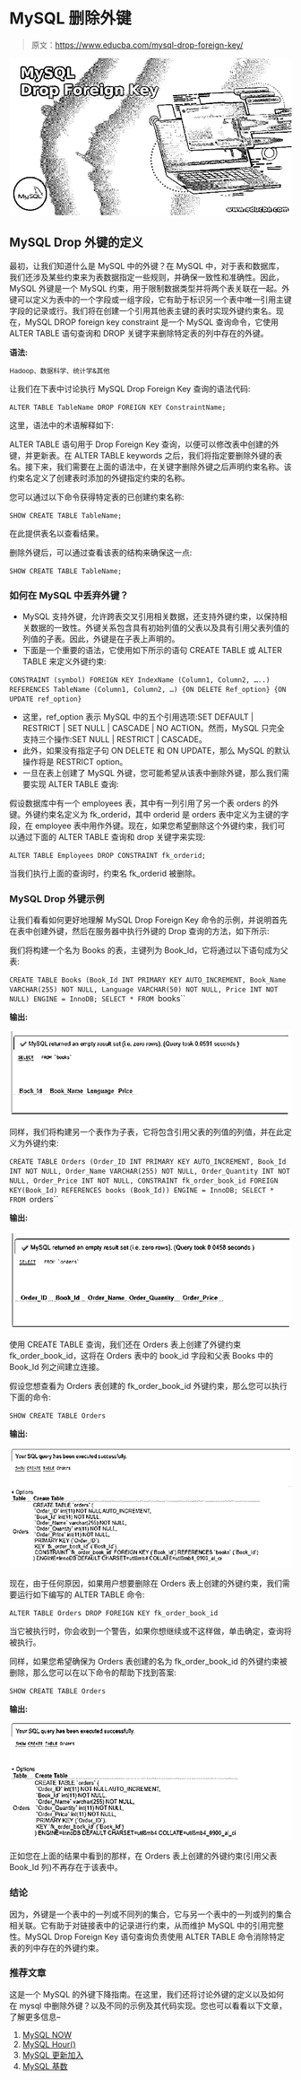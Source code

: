 # MySQL 删除外键

> 原文：<https://www.educba.com/mysql-drop-foreign-key/>

![MySQL Drop Foreign Key](img/a50e1a336e909c33081008a5bf88254b.png)



## MySQL Drop 外键的定义

最初，让我们知道什么是 MySQL 中的外键？在 MySQL 中，对于表和数据库，我们还涉及某些约束来为表数据指定一些规则，并确保一致性和准确性。因此，MySQL 外键是一个 MySQL 约束，用于限制数据类型并将两个表关联在一起。外键可以定义为表中的一个字段或一组字段，它有助于标识另一个表中唯一引用主键字段的记录或行。我们将在创建一个引用其他表主键的表时实现外键约束名。现在，MySQL DROP foreign key constraint 是一个 MySQL 查询命令，它使用 ALTER TABLE 语句查询和 DROP 关键字来删除特定表的列中存在的外键。

**语法:**

<small>Hadoop、数据科学、统计学&其他</small>

让我们在下表中讨论执行 MySQL Drop Foreign Key 查询的语法代码:

`ALTER TABLE TableName DROP FOREIGN KEY ConstraintName;`

这里，语法中的术语解释如下:

ALTER TABLE 语句用于 Drop Foreign Key 查询，以便可以修改表中创建的外键，并更新表。在 ALTER TABLE keywords 之后，我们将指定要删除外键的表名。接下来，我们需要在上面的语法中，在关键字删除外键之后声明约束名称。该约束名定义了创建表时添加的外键指定约束的名称。

您可以通过以下命令获得特定表的已创建约束名称:

`SHOW CREATE TABLE TableName;`

在此提供表名以查看结果。

删除外键后，可以通过查看该表的结构来确保这一点:

`SHOW CREATE TABLE TableName;`

### 如何在 MySQL 中丢弃外键？

*   MySQL 支持外键，允许跨表交叉引用相关数据，还支持外键约束，以保持相关数据的一致性。外键关系包含具有初始列值的父表以及具有引用父表列值的列值的子表。因此，外键是在子表上声明的。
*   下面是一个重要的语法，它使用如下所示的语句 CREATE TABLE 或 ALTER TABLE 来定义外键约束:

`CONSTRAINT (symbol) FOREIGN KEY IndexName (Column1, Column2, …..)
REFERENCES TableName (Column1, Column2, …)
{ON DELETE Ref_option}
{ON UPDATE ref_option}`

*   这里，ref_option 表示 MySQL 中的五个引用选项:SET DEFAULT | RESTRICT | SET NULL | CASCADE | NO ACTION。然而，MySQL 只完全支持三个操作:SET NULL | RESTRICT | CASCADE。
*   此外，如果没有指定子句 ON DELETE 和 ON UPDATE，那么 MySQL 的默认操作将是 RESTRICT option。
*   一旦在表上创建了 MySQL 外键，您可能希望从该表中删除外键，那么我们需要实现 ALTER TABLE 查询:

假设数据库中有一个 employees 表，其中有一列引用了另一个表 orders 的外键。外键约束名定义为 fk_orderid，其中 orderid 是 orders 表中定义为主键的字段，在 employee 表中用作外键。现在，如果您希望删除这个外键约束，我们可以通过下面的 ALTER TABLE 查询和 drop 关键字来实现:

`ALTER TABLE Employees DROP CONSTRAINT fk_orderid;`

当我们执行上面的查询时，约束名 fk_orderid 被删除。

### MySQL Drop 外键示例

让我们看看如何更好地理解 MySQL Drop Foreign Key 命令的示例，并说明首先在表中创建外键，然后在服务器中执行外键的 Drop 查询的方法，如下所示:

我们将构建一个名为 Books 的表，主键列为 Book_Id，它将通过以下语句成为父表:

`CREATE TABLE Books (Book_Id INT PRIMARY KEY AUTO_INCREMENT, Book_Name VARCHAR(255) NOT NULL, Language VARCHAR(50) NOT NULL, Price INT NOT NULL) ENGINE = InnoDB;
SELECT * FROM `books``

**输出:**

![MySQL Drop Foreign Key-1.1](img/64c0e38a52bd47aeaaf853ee5dca88fc.png)



同样，我们将构建另一个表作为子表，它将包含引用父表的列值的列值，并在此定义为外键约束:

`CREATE TABLE Orders (Order_ID INT PRIMARY KEY AUTO_INCREMENT, Book_Id INT NOT NULL, Order_Name VARCHAR(255) NOT NULL, Order_Quantity INT NOT NULL, Order_Price INT NOT NULL, CONSTRAINT fk_order_book_id FOREIGN KEY(Book_Id) REFERENCES books (Book_Id)) ENGINE = InnoDB;
SELECT * FROM `orders``

**输出:**

![MySQL Drop Foreign Key-1.2](img/f22b4f496f362e1cb6577df6b937ee10.png)



使用 CREATE TABLE 查询，我们还在 Orders 表上创建了外键约束 fk_order_book_id，这将在 Orders 表中的 book_id 字段和父表 Books 中的 Book_Id 列之间建立连接。

假设您想查看为 Orders 表创建的 fk_order_book_id 外键约束，那么您可以执行下面的命令:

`SHOW CREATE TABLE Orders`

**输出:**

![Output-1.3](img/23be1fd828bbb0ebcb49969f43a6fb75.png "Output-1.3")



现在，由于任何原因，如果用户想要删除在 Orders 表上创建的外键约束，我们需要运行如下编写的 ALTER TABLE 命令:

`ALTER TABLE Orders DROP FOREIGN KEY fk_order_book_id`

当它被执行时，你会收到一个警告，如果你想继续或不这样做，单击确定，查询将被执行。

同样，如果您希望确保为 Orders 表创建的名为 fk_order_book_id 的外键约束被删除，那么您可以在以下命令的帮助下找到答案:

`SHOW CREATE TABLE Orders`

**输出:**

![output-1.4](img/d2c8b3e913dcd52ba057ad397fa646b7.png "output-1.4")



正如您在上面的结果中看到的那样，在 Orders 表上创建的外键约束(引用父表 Book_Id 列)不再存在于该表中。

### 结论

因为，外键是一个表中的一列或不同列的集合，它与另一个表中的一列或列的集合相关联。它有助于对链接表中的记录进行约束，从而维护 MySQL 中的引用完整性。MySQL Drop Foreign Key 语句查询负责使用 ALTER TABLE 命令消除特定表的列中存在的外键约束。

### 推荐文章

这是一个 MySQL 的外键下降指南。在这里，我们还将讨论外键的定义以及如何在 mysql 中删除外键？以及不同的示例及其代码实现。您也可以看看以下文章，了解更多信息–

1.  [MySQL NOW](https://www.educba.com/mysql-now/)
2.  [MySQL Hour()](https://www.educba.com/mysql-hour/)
3.  [MySQL 更新加入](https://www.educba.com/mysql-update-join/)
4.  [MySQL 基数](https://www.educba.com/mysql-cardinality/)





